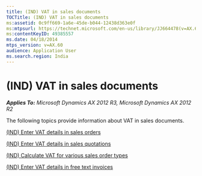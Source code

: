 ```yaml
---
title: (IND) VAT in sales documents
TOCTitle: (IND) VAT in sales documents
ms:assetid: 0c9ff669-1a6e-45de-b044-12438d363e0f
ms:mtpsurl: https://technet.microsoft.com/en-us/library/JJ664478(v=AX.60)
ms:contentKeyID: 49385557
ms.date: 04/18/2014
mtps_version: v=AX.60
audience: Application User
ms.search.region: India
---
```


# (IND) VAT in sales documents 


_**Applies To:** Microsoft Dynamics AX 2012 R3, Microsoft Dynamics AX 2012 R2_

The following topics provide information about VAT in sales documents.

[(IND) Enter VAT details in sales orders](ind-enter-vat-details-in-sales-orders.md)

[(IND) Enter VAT details in sales quotations](ind-enter-vat-details-in-sales-quotations.md)

[(IND) Calculate VAT for various sales order types](ind-calculate-vat-for-various-sales-order-types.md)

[(IND) Enter VAT details in free text invoices](ind-enter-vat-details-in-free-text-invoices.md)

  


